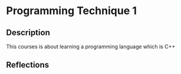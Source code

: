 <h1>Programming Technique 1</h1>

<h2>Description</h2>
This courses is about learning a programming language which is C++
<br />

<h2>Reflections</h2>
